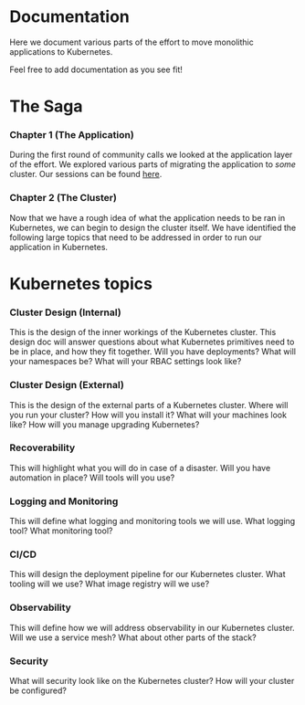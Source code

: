# Documentation

Here we document various parts of the effort to move monolithic applications to Kubernetes.

Feel free to add documentation as you see fit!

# The Saga

### Chapter 1 (The Application)

During the first round of community calls we looked at the application layer of the effort.
We explored various parts of migrating the application to _some_ cluster.
Our sessions can be found [here](https://www.youtube.com/playlist?list=PLvmPtYZtoXOG4dgpYIU2OJuDryMhEYyPw).

### Chapter 2 (The Cluster)

Now that we have a rough idea of what the application needs to be ran in Kubernetes, we can begin to design the cluster itself.
We have identified the following large topics that need to be addressed in order to run our application in Kubernetes.


# Kubernetes topics

### Cluster Design (Internal)

This is the design of the inner workings of the Kubernetes cluster.
This design doc will answer questions about what Kubernetes primitives need to be in place, and how they fit together.
Will you have deployments?
What will your namespaces be?
What will your RBAC settings look like?

### Cluster Design (External)

This is the design of the external parts of a Kubernetes cluster.
Where will you run your cluster?
How will you install it?
What will your machines look like?
How will you manage upgrading Kubernetes?

### Recoverability

This will highlight what you will do in case of a disaster.
Will you have automation in place?
Will tools will you use?

### Logging and Monitoring

This will define what logging and monitoring tools we will use.
What logging tool?
What monitoring tool?

### CI/CD

This will design the deployment pipeline for our Kubernetes cluster.
What tooling will we use?
What image registry will we use?

### Observability

This will define how we will address observability in our Kubernetes cluster.
Will we use a service mesh?
What about other parts of the stack?


### Security

What will security look like on the Kubernetes cluster?
How will your cluster be configured?